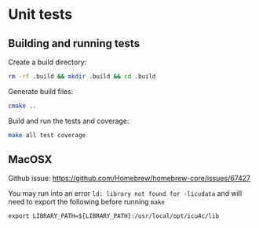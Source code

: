 Unit tests
==========

Building and running tests
--------------------------

Create a build directory:

```bash
rm -rf .build && mkdir .build && cd .build
```

Generate build files:

```bash
cmake ..
```

Build and run the tests and coverage:

```bash
make all test coverage
```


MacOSX
------

Github issue: https://github.com/Homebrew/homebrew-core/issues/67427

You may run into an error `ld: library not found for -licudata` and will need to export the following before running `make`

`export LIBRARY_PATH=${LIBRARY_PATH}:/usr/local/opt/icu4c/lib`
